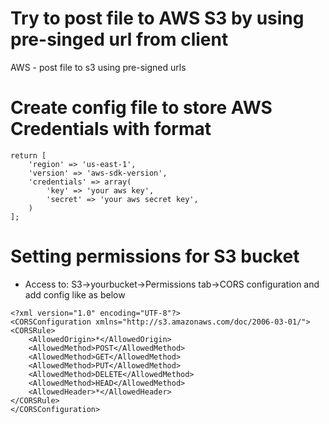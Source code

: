 # Try to post file to AWS S3 by using pre-singed url from client
AWS - post file to s3 using pre-signed urls


# Create config file to store AWS Credentials with format
```
return [
    'region' => 'us-east-1',
    'version' => 'aws-sdk-version',
    'credentials' => array(
        'key' => 'your aws key',
        'secret' => 'your aws secret key',
    )
];
```
# Setting permissions for S3 bucket
- Access to: S3->yourbucket->Permissions tab->CORS configuration and add config like as below

```
<?xml version="1.0" encoding="UTF-8"?>
<CORSConfiguration xmlns="http://s3.amazonaws.com/doc/2006-03-01/">
<CORSRule>
    <AllowedOrigin>*</AllowedOrigin>
    <AllowedMethod>POST</AllowedMethod>
    <AllowedMethod>GET</AllowedMethod>
    <AllowedMethod>PUT</AllowedMethod>
    <AllowedMethod>DELETE</AllowedMethod>
    <AllowedMethod>HEAD</AllowedMethod>
    <AllowedHeader>*</AllowedHeader>
</CORSRule>
</CORSConfiguration>
```